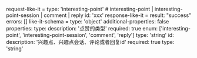 request-like-it =
  type: 'interesting-point' # interesting-point | interesting-point-session | comment | reply
  id: 'xxx'
response-like-it =
  result: "success"
  errors: []
like-it-schema =
  type: 'object'
  additional-properties: false
  properties:
    type: 
      description: '点赞的类型'
      required: true 
      enum: ['interesting-point', 'interesting-point-session', 'comment', 'reply']
      type: 'string'
    id:
      description: '兴趣点、兴趣点会话、评论或者回复id'
      required: true
      type: 'string'
